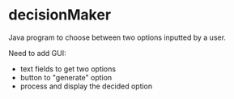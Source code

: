 # decisionMaker
Java program to choose between two options inputted by a user.

Need to add GUI:
 - text fields to get two options
 - button to "generate" option
 - process and display the decided option
